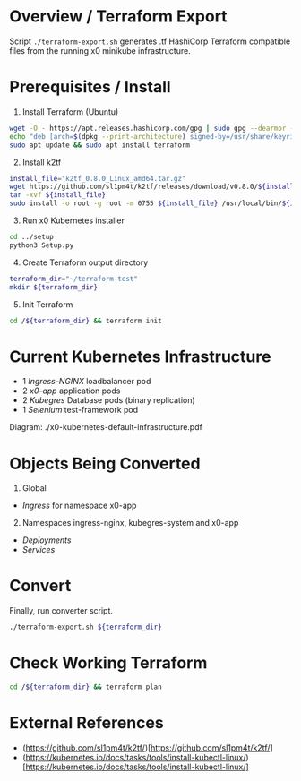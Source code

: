# Overview / Terraform Export

Script `./terraform-export.sh` generates .tf HashiCorp Terraform compatible files from the
running x0 minikube infrastructure.

# Prerequisites / Install

1. Install Terraform (Ubuntu)

```bash
wget -O - https://apt.releases.hashicorp.com/gpg | sudo gpg --dearmor -o /usr/share/keyrings/hashicorp-archive-keyring.gpg
echo "deb [arch=$(dpkg --print-architecture) signed-by=/usr/share/keyrings/hashicorp-archive-keyring.gpg] https://apt.releases.hashicorp.com $(grep -oP '(?<=UBUNTU_CODENAME=).*' /etc/os-release || lsb_release -cs) main" | sudo tee /etc/apt/sources.list.d/hashicorp.list
sudo apt update && sudo apt install terraform
```

2. Install k2tf

```bash
install_file="k2tf_0.8.0_Linux_amd64.tar.gz"
wget https://github.com/sl1pm4t/k2tf/releases/download/v0.8.0/${install_file}
tar -xvf ${install_file}
sudo install -o root -g root -m 0755 ${install_file} /usr/local/bin/${install_file}
```

3. Run x0 Kubernetes installer

```bash
cd ../setup
python3 Setup.py
```

4. Create Terraform output directory

```bash
terraform_dir="~/terraform-test"
mkdir ${terraform_dir}
```

5. Init Terraform

```bash
cd /${terraform_dir} && terraform init
```

# Current Kubernetes Infrastructure

- 1 *Ingress-NGINX* loadbalancer pod
- 2 *x0-app* application pods
- 2 *Kubegres* Database pods (binary replication)
- 1 *Selenium* test-framework pod

Diagram: ./x0-kubernetes-default-infrastructure.pdf

# Objects Being Converted

1. Global

- *Ingress* for namespace x0-app

2. Namespaces ingress-nginx, kubegres-system and x0-app

- *Deployments*
- *Services*

# Convert

Finally, run converter script.

```bash
./terraform-export.sh ${terraform_dir}
```

# Check Working Terraform

```bash
cd /${terraform_dir} && terraform plan
```

# External References

- (https://github.com/sl1pm4t/k2tf/)[https://github.com/sl1pm4t/k2tf/]
- (https://kubernetes.io/docs/tasks/tools/install-kubectl-linux/)[https://kubernetes.io/docs/tasks/tools/install-kubectl-linux/]

